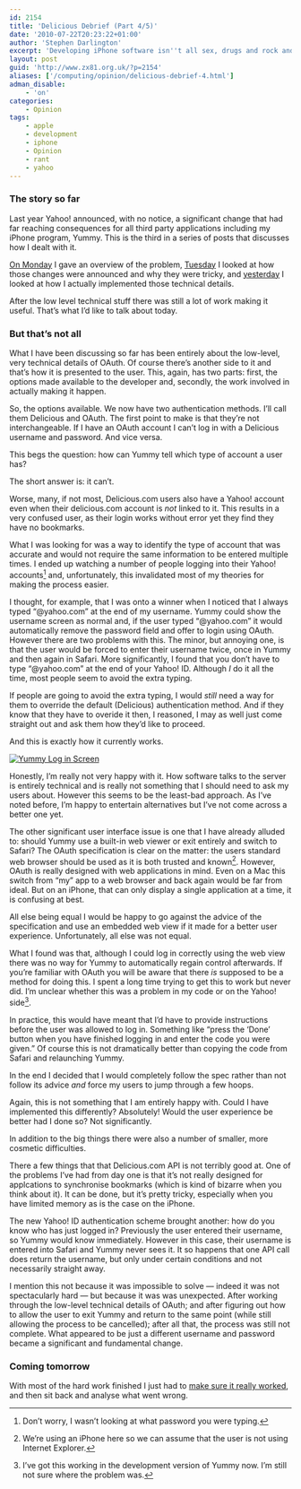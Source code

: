 ```yaml
---
id: 2154
title: 'Delicious Debrief (Part 4/5)'
date: '2010-07-22T20:23:22+01:00'
author: 'Stephen Darlington'
excerpt: 'Developing iPhone software isn''t all sex, drugs and rock and roll. Sometime you have to make difficult changes because of things outside your control. Here is part four of my story from late last year.'
layout: post
guid: 'http://www.zx81.org.uk/?p=2154'
aliases: ['/computing/opinion/delicious-debrief-4.html']
adman_disable:
    - 'on'
categories:
    - Opinion
tags:
    - apple
    - development
    - iphone
    - Opinion
    - rant
    - yahoo
---
```


### The story so far

Last year Yahoo! announced, with no notice, a significant change that had far reaching consequences for all third party applications including my iPhone program, Yummy. This is the third in a series of posts that discusses how I dealt with it.

[On Monday](/computing/opinion/delicious-debrief.html) I gave an overview of the problem, [Tuesday](/computing/opinion/delicious-debrief-2.html) I looked at how those changes were announced and why they were tricky, and [yesterday](/computing/opinion/delicious-debrief-3.html) I looked at how I actually implemented those technical details.

After the low level technical stuff there was still a lot of work making it useful. That’s what I’d like to talk about today.

### But that’s not all

What I have been discussing so far has been entirely about the low-level, very technical details of OAuth. Of course there’s another side to it and that’s how it is presented to the user. This, again, has two parts: first, the options made available to the developer and, secondly, the work involved in actually making it happen.

So, the options available. We now have two authentication methods. I’ll call them Delicious and OAuth. The first point to make is that they’re not interchangeable. If I have an OAuth account I can’t log in with a Delicious username and password. And vice versa.

This begs the question: how can Yummy tell which type of account a user has?

The short answer is: it can’t.

Worse, many, if not most, Delicious.com users also have a Yahoo! account even when their delicious.com account is *not* linked to it. This results in a very confused user, as their login works without error yet they find they have no bookmarks.

What I was looking for was a way to identify the type of account that was accurate and would not require the same information to be entered multiple times. I ended up watching a number of people logging into their Yahoo! accounts[^1] and, unfortunately, this invalidated most of my theories for making the process easier.

I thought, for example, that I was onto a winner when I noticed that I always typed “@yahoo.com” at the end of my username. Yummy could show the username screen as normal and, if the user typed “@yahoo.com” it would automatically remove the password field and offer to login using OAuth. However there are two problems with this. The minor, but annoying one, is that the user would be forced to enter their username twice, once in Yummy and then again in Safari. More significantly, I found that you don’t have to type “@yahoo.com” at the end of your Yahoo! ID. Although *I* do it all the time, most people seem to avoid the extra typing.

If people are going to avoid the extra typing, I would *still* need a way for them to override the default (Delicious) authentication method. And if they know that they have to overide it then, I reasoned, I may as well just come straight out and ask them how they’d like to proceed.

And this is exactly how it currently works.

[![](https://i0.wp.com/www.zx81.org.uk/wp-content/uploads/2010/07/Welcome-OAuth-208x300.png?resize=208%2C300 "Yummy Log in Screen")](https://i0.wp.com/www.zx81.org.uk/wp-content/uploads/2010/07/Welcome-OAuth.png)

Honestly, I’m really not very happy with it. How software talks to the server is entirely technical and is really not something that I should need to ask my users about. However this seems to be the least-bad approach. As I’ve noted before, I’m happy to entertain alternatives but I’ve not come across a better one yet.

The other significant user interface issue is one that I have already alluded to: should Yummy use a built-in web viewer or exit entirely and switch to Safari? The OAuth specification is clear on the matter: the users standard web browser should be used as it is both trusted and known[^2]. However, OAuth is really designed with web applications in mind. Even on a Mac this switch from “my” app to a web browser and back again would be far from ideal. But on an iPhone, that can only display a single application at a time, it is confusing at best.

All else being equal I would be happy to go against the advice of the specification and use an embedded web view if it made for a better user experience. Unfortunately, all else was not equal.

What I found was that, although I could log in correctly using the web view there was no way for Yummy to automatically regain control afterwards. If you’re familiar with OAuth you will be aware that there *is* supposed to be a method for doing this. I spent a long time trying to get this to work but never did. I’m unclear whether this was a problem in my code or on the Yahoo! side[^3].

In practice, this would have meant that I’d have to provide instructions before the user was allowed to log in. Something like “press the ‘Done’ button when you have finished logging in and enter the code you were given.” Of course this is not dramatically better than copying the code from Safari and relaunching Yummy.

In the end I decided that I would completely follow the spec rather than not follow its advice *and* force my users to jump through a few hoops.

Again, this is not something that I am entirely happy with. Could I have implemented this differently? Absolutely! Would the user experience be better had I done so? Not significantly.

In addition to the big things there were also a number of smaller, more cosmetic difficulties.

There a few things that that Delicious.com API is not terribly good at. One of the problems I’ve had from day one is that it’s not really designed for applcations to synchronise bookmarks (which is kind of bizarre when you think about it). It can be done, but it’s pretty tricky, especially when you have limited memory as is the case on the iPhone.

The new Yahoo! ID authentication scheme brought another: how do you know who has just logged in? Previously the user entered their username, so Yummy would know immediately. However in this case, their username is entered into Safari and Yummy never sees it. It so happens that one API call does return the username, but only under certain conditions and not necessarily straight away.

I mention this not because it was impossible to solve — indeed it was not spectacularly hard — but because it was was unexpected. After working through the low-level technical details of OAuth; and after figuring out how to allow the user to exit Yummy and return to the same point (while still allowing the process to be cancelled); after all that, the process was still not complete. What appeared to be just a different username and password became a significant and fundamental change.

### Coming tomorrow

With most of the hard work finished I just had to [make sure it really worked](/computing/opinion/delicious-debrief-5.html), and then sit back and analyse what went wrong.
[^1]: Don’t worry, I wasn’t looking at what password you were typing.
[^2]: We’re using an iPhone here so we can assume that the user is not using Internet Explorer.
[^3]: I’ve got this working in the development version of Yummy now. I’m still not sure where the problem was.
